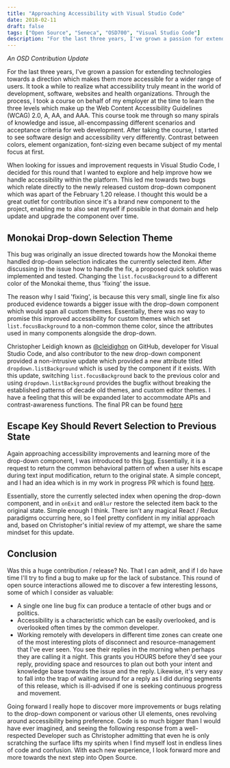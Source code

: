 ```yaml
---
title: "Approaching Accessibility with Visual Studio Code"
date: 2018-02-11
draft: false
tags: ["Open Source", "Seneca", "OSD700", "Visual Studio Code"]
description: "For the last three years, I've grown a passion for extending technologies towards a direction which makes them more accessible for a wider range of users. It took a while to realize what accessibility truly meant in the world of development, software, websites and health organizations. Through the process, I took a course on behalf of my employer at the time to learn the three levels which make up the Web Content Accessibility Guidelines (WCAG) 2.0, A, AA, and AAA. This course took me through so many spirals of knowledge and issue, all-encompassing different scenarios and acceptance criteria for web development. After taking the course, I started to see software design and accessibility very differently. Contrast between colors, element organization, font-sizing even became subject of my mental focus at first."
---
```


_An OSD Contribution Update_

For the last three years, I've grown a passion for extending technologies towards a direction which makes them more accessible for a wider range of users. It took a while to realize what accessibility truly meant in the world of development, software, websites and health organizations. Through the process, I took a course on behalf of my employer at the time to learn the three levels which make up the Web Content Accessibility Guidelines (WCAG) 2.0, A, AA, and AAA. This course took me through so many spirals of knowledge and issue, all-encompassing different scenarios and acceptance criteria for web development. After taking the course, I started to see software design and accessibility very differently. Contrast between colors, element organization, font-sizing even became subject of my mental focus at first.

When looking for issues and improvement requests in Visual Studio Code, I decided for this round that I wanted to explore and help improve how we handle accessibility within the platform. This led me towards two bugs which relate directly to the newly released custom drop-down component which was apart of the February 1.20 release. I thought this would be a great outlet for contribution since it's a brand new component to the project, enabling me to also seat myself if possible in that domain and help update and upgrade the component over time.

## Monokai Drop-down Selection Theme

This bug was originally an issue directed towards how the Monokai theme handled drop-down selection indicates the currently selected item. After discussing in the issue how to handle the fix, a proposed quick solution was implemented and tested. Changing the `list.focusBackground` to a different color of the Monokai theme, thus 'fixing' the issue.

The reason why I said 'fixing', is because this very small, single line fix also produced evidence towards a bigger issue with the drop-down component which would span all custom themes. Essentially, there was no way to promise this improved accessibility for custom themes which set `list.focusBackground` to a non-common theme color, since the attributes used in many components alongside the drop-down.

Christopher Leidigh known as [@cleidighon](https://github.com/Microsoft/vscode/issues/assigned/cleidigh) on GitHub, developer for Visual Studio Code, and also contributor to the new drop-down component provided a non-intrusive update which provided a new attribute titled `dropdown.listBackground` which is used by the component if it exists. With this update, switching `list.focusBackground` back to the previous color and using `dropdown.listBackground` provides the bugfix without breaking the established patterns of decade old themes, and custom editor themes. I have a feeling that this will be expanded later to accommodate APIs and contrast-awareness functions. The final PR can be found [here](https://github.com/Microsoft/vscode/pull/42869)

## Escape Key Should Revert Selection to Previous State

Again approaching accessibility improvements and learning more of the drop-down component, I was introduced to this [bug](https://github.com/Microsoft/vscode/issues/42487). Essentially, it is a request to return the common behavioral pattern of when a user hits escape during text input modification, return to the original state. A simple concept, and I had an idea which is in my work in progress PR which is found [here](https://github.com/Microsoft/vscode/pull/43152).

Essentially, store the currently selected index when opening the drop-down component, and in `onExit` and `onBlur` restore the selected item back to the original state. Simple enough I think. There isn't any magical React / Redux paradigms occurring here, so I feel pretty confident in my initial approach and, based on Christopher's initial review of my attempt, we share the same mindset for this update.

## Conclusion

Was this a huge contribution / release? No. That I can admit, and if I do have time I'll try to find a bug to make up for the lack of substance. This round of open source interactions allowed me to discover a few interesting lessons, some of which I consider as valuable:

- A single one line bug fix can produce a tentacle of other bugs and or politics.
- Accessibility is a characteristic which can be easily overlooked, and is overlooked often times by the common developer.
- Working remotely with developers in different time zones can create one of the most interesting plots of disconnect and resource-management that I've ever seen. You see their replies in the morning when perhaps they are calling it a night. This grants you HOURS before they'd see your reply, providing space and resources to plan out both your intent and knowledge base towards the issue and the reply. Likewise, it's very easy to fall into the trap of waiting around for a reply as I did during segments of this release, which is ill-advised if one is seeking continuous progress and movement.

Going forward I really hope to discover more improvements or bugs relating to the drop-down component or various other UI elements, ones revolving around accessibility being preference. Code is so much bigger than I would have ever imagined, and seeing the following response from a well-respected Developer such as Christopher admitting that even he is only scratching the surface lifts my spirits when I find myself lost in endless lines of code and confusion. With each new experience, I look forward more and more towards the next step into Open Source.
